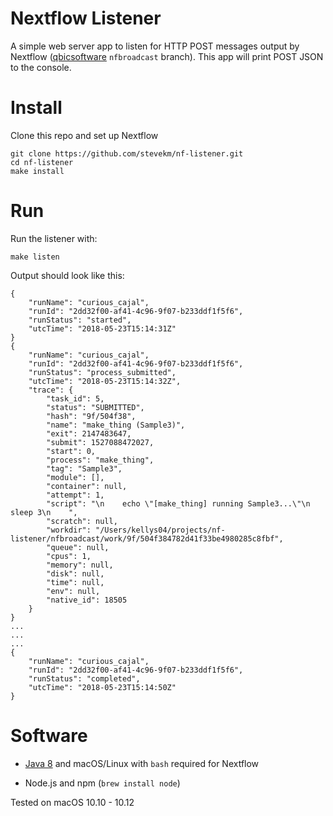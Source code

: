 # Nextflow Listener

A simple web server app to listen for HTTP POST messages output by Nextflow ([qbicsoftware](https://github.com/qbicsoftware/nextflow.git) `nfbroadcast` branch). This app will print POST JSON to the console. 

# Install

Clone this repo and set up Nextflow

```
git clone https://github.com/stevekm/nf-listener.git
cd nf-listener
make install
```

# Run

Run the listener with:

```
make listen
```

Output should look like this:

```
{
    "runName": "curious_cajal",
    "runId": "2dd32f00-af41-4c96-9f07-b233ddf1f5f6",
    "runStatus": "started",
    "utcTime": "2018-05-23T15:14:31Z"
}
{
    "runName": "curious_cajal",
    "runId": "2dd32f00-af41-4c96-9f07-b233ddf1f5f6",
    "runStatus": "process_submitted",
    "utcTime": "2018-05-23T15:14:32Z",
    "trace": {
        "task_id": 5,
        "status": "SUBMITTED",
        "hash": "9f/504f38",
        "name": "make_thing (Sample3)",
        "exit": 2147483647,
        "submit": 1527088472027,
        "start": 0,
        "process": "make_thing",
        "tag": "Sample3",
        "module": [],
        "container": null,
        "attempt": 1,
        "script": "\n    echo \"[make_thing] running Sample3...\"\n    sleep 3\n    ",
        "scratch": null,
        "workdir": "/Users/kellys04/projects/nf-listener/nfbroadcast/work/9f/504f384782d41f33be4980285c8fbf",
        "queue": null,
        "cpus": 1,
        "memory": null,
        "disk": null,
        "time": null,
        "env": null,
        "native_id": 18505
    }
}
...
...
...
{
    "runName": "curious_cajal",
    "runId": "2dd32f00-af41-4c96-9f07-b233ddf1f5f6",
    "runStatus": "completed",
    "utcTime": "2018-05-23T15:14:50Z"
}
```

# Software

- [Java 8](http://www.oracle.com/technetwork/java/javase/downloads/jdk8-downloads-2133151.html) and macOS/Linux with `bash` required for Nextflow

- Node.js and npm (`brew install node`)

Tested on macOS 10.10 - 10.12
